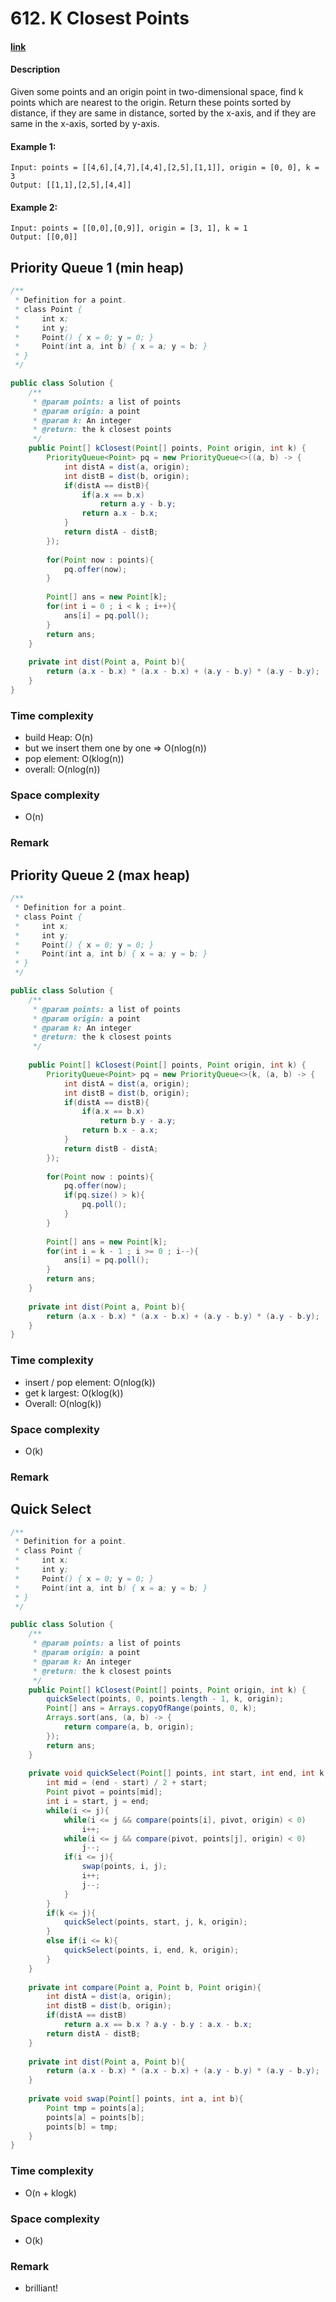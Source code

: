 # 612. K Closest Points

#### [link](https://www.lintcode.com/problem/k-closest-points/description)

#### Description
Given some points and an origin point in two-dimensional space, find k points which are nearest to the origin.
Return these points sorted by distance, if they are same in distance, sorted by the x-axis, and if they are same in the x-axis, sorted by y-axis.

#### Example 1:
```
Input: points = [[4,6],[4,7],[4,4],[2,5],[1,1]], origin = [0, 0], k = 3 
Output: [[1,1],[2,5],[4,4]]
```
#### Example 2:
```
Input: points = [[0,0],[0,9]], origin = [3, 1], k = 1
Output: [[0,0]]
```

## Priority Queue 1 (min heap)
```java
/**
 * Definition for a point.
 * class Point {
 *     int x;
 *     int y;
 *     Point() { x = 0; y = 0; }
 *     Point(int a, int b) { x = a; y = b; }
 * }
 */

public class Solution {
    /**
     * @param points: a list of points
     * @param origin: a point
     * @param k: An integer
     * @return: the k closest points
     */
    public Point[] kClosest(Point[] points, Point origin, int k) {
        PriorityQueue<Point> pq = new PriorityQueue<>((a, b) -> {
            int distA = dist(a, origin);
            int distB = dist(b, origin);
            if(distA == distB){
                if(a.x == b.x)
                    return a.y - b.y;
                return a.x - b.x;
            }
            return distA - distB;
        });
        
        for(Point now : points){
            pq.offer(now);
        }
        
        Point[] ans = new Point[k];
        for(int i = 0 ; i < k ; i++){
            ans[i] = pq.poll();
        }
        return ans;
    }
    
    private int dist(Point a, Point b){
        return (a.x - b.x) * (a.x - b.x) + (a.y - b.y) * (a.y - b.y);
    }
}
```
### Time complexity
* build Heap: O(n)
* but we insert them one by one => O(nlog(n))
* pop element: O(klog(n))
* overall: O(nlog(n))
### Space complexity
* O(n)
### Remark

## Priority Queue 2 (max heap)
```java
/**
 * Definition for a point.
 * class Point {
 *     int x;
 *     int y;
 *     Point() { x = 0; y = 0; }
 *     Point(int a, int b) { x = a; y = b; }
 * }
 */

public class Solution {
    /**
     * @param points: a list of points
     * @param origin: a point
     * @param k: An integer
     * @return: the k closest points
     */
     
    public Point[] kClosest(Point[] points, Point origin, int k) {
        PriorityQueue<Point> pq = new PriorityQueue<>(k, (a, b) -> {
            int distA = dist(a, origin);
            int distB = dist(b, origin);
            if(distA == distB){
                if(a.x == b.x)
                    return b.y - a.y;
                return b.x - a.x;
            }
            return distB - distA;
        });
        
        for(Point now : points){
            pq.offer(now);
            if(pq.size() > k){
                pq.poll();
            }
        }
        
        Point[] ans = new Point[k];
        for(int i = k - 1 ; i >= 0 ; i--){
            ans[i] = pq.poll();
        }
        return ans;
    }
    
    private int dist(Point a, Point b){
        return (a.x - b.x) * (a.x - b.x) + (a.y - b.y) * (a.y - b.y);
    }
}
```
### Time complexity
* insert / pop element: O(nlog(k))
* get k largest: O(klog(k))
* Overall: O(nlog(k))
### Space complexity
* O(k)
### Remark

## Quick Select
```java
/**
 * Definition for a point.
 * class Point {
 *     int x;
 *     int y;
 *     Point() { x = 0; y = 0; }
 *     Point(int a, int b) { x = a; y = b; }
 * }
 */

public class Solution {
    /**
     * @param points: a list of points
     * @param origin: a point
     * @param k: An integer
     * @return: the k closest points
     */
    public Point[] kClosest(Point[] points, Point origin, int k) {
        quickSelect(points, 0, points.length - 1, k, origin);
        Point[] ans = Arrays.copyOfRange(points, 0, k);
        Arrays.sort(ans, (a, b) -> {
            return compare(a, b, origin);
        });
        return ans;
    }
    
    private void quickSelect(Point[] points, int start, int end, int k, Point origin){
        int mid = (end - start) / 2 + start;
        Point pivot = points[mid];
        int i = start, j = end;
        while(i <= j){
            while(i <= j && compare(points[i], pivot, origin) < 0)
                i++;
            while(i <= j && compare(pivot, points[j], origin) < 0)
                j--;
            if(i <= j){
                swap(points, i, j);
                i++;
                j--;
            }
        }
        if(k <= j){
            quickSelect(points, start, j, k, origin);
        }
        else if(i <= k){
            quickSelect(points, i, end, k, origin);
        }
    }
    
    private int compare(Point a, Point b, Point origin){
        int distA = dist(a, origin);
        int distB = dist(b, origin);
        if(distA == distB)
            return a.x == b.x ? a.y - b.y : a.x - b.x; 
        return distA - distB;
    }
    
    private int dist(Point a, Point b){
        return (a.x - b.x) * (a.x - b.x) + (a.y - b.y) * (a.y - b.y);
    }
    
    private void swap(Point[] points, int a, int b){
        Point tmp = points[a];
        points[a] = points[b];
        points[b] = tmp;
    }
}
```
### Time complexity
* O(n + klogk)
### Space complexity
* O(k)
### Remark
* brilliant!